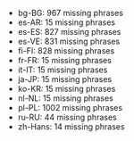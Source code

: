 - bg-BG: 967 missing phrases
- es-AR: 15 missing phrases
- es-ES: 827 missing phrases
- es-VE: 831 missing phrases
- fi-FI: 828 missing phrases
- fr-FR: 15 missing phrases
- it-IT: 15 missing phrases
- ja-JP: 15 missing phrases
- ko-KR: 15 missing phrases
- nl-NL: 15 missing phrases
- pl-PL: 1002 missing phrases
- ru-RU: 44 missing phrases
- zh-Hans: 14 missing phrases
